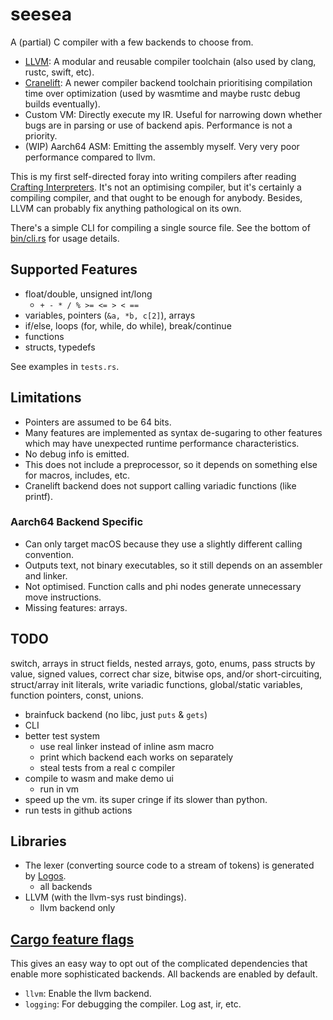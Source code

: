 # seesea

A (partial) C compiler with a few backends to choose from. 

- [LLVM](https://llvm.org/): A modular and reusable compiler toolchain (also used by clang, rustc, swift, etc). 
- [Cranelift](https://cranelift.dev/): A newer compiler backend toolchain prioritising compilation time over optimization (used by wasmtime and maybe rustc debug builds eventually). 
- Custom VM: Directly execute my IR. Useful for narrowing down whether bugs are in parsing or use of backend apis. Performance is not a priority. 
- (WIP) Aarch64 ASM: Emitting the assembly myself. Very very poor performance compared to llvm. 

This is my first self-directed foray into writing compilers after reading [Crafting Interpreters](https://craftinginterpreters.com/). 
It's not an optimising compiler, but it's certainly a compiling compiler, and that ought to be enough for anybody.
Besides, LLVM can probably fix anything pathological on its own.  

There's a simple CLI for compiling a single source file. See the bottom of [bin/cli.rs](src/bin/cli.rs) for usage details.

## Supported Features

- float/double, unsigned int/long
  - `+ - * / % >= <= > < ==`
- variables, pointers (`&a, *b, c[2]`), arrays
- if/else, loops (for, while, do while), break/continue
- functions
- structs, typedefs

See examples in `tests.rs`.

## Limitations 

- Pointers are assumed to be 64 bits. 
- Many features are implemented as syntax de-sugaring to other features which may have unexpected runtime performance characteristics.
- No debug info is emitted. 
- This does not include a preprocessor, so it depends on something else for macros, includes, etc. 
- Cranelift backend does not support calling variadic functions (like printf).

### Aarch64 Backend Specific 

- Can only target macOS because they use a slightly different calling convention.
- Outputs text, not binary executables, so it still depends on an assembler and linker. 
- Not optimised. Function calls and phi nodes generate unnecessary move instructions. 
- Missing features: arrays.

## TODO

switch, arrays in struct fields, nested arrays, goto, enums, pass structs by value, 
signed values, correct char size, bitwise ops, 
and/or short-circuiting, struct/array init literals, write variadic functions, 
global/static variables, function pointers, const, unions. 

- brainfuck backend (no libc, just `puts` & `gets`)
- CLI
- better test system 
  - use real linker instead of inline asm macro 
  - print which backend each works on separately 
  - steal tests from a real c compiler
- compile to wasm and make demo ui
  - run in vm
- speed up the vm. its super cringe if its slower than python. 
- run tests in github actions 

## Libraries

- The lexer (converting source code to a stream of tokens) is generated by [Logos](https://crates.io/crates/logos). 
  - all backends
- LLVM (with the llvm-sys rust bindings).
  - llvm backend only

## [Cargo feature flags](https://doc.rust-lang.org/cargo/reference/features.html)

This gives an easy way to opt out of the complicated dependencies that enable more sophisticated backends. All backends are enabled by default. 

- `llvm`: Enable the llvm backend. 
- `logging`: For debugging the compiler. Log ast, ir, etc. 
